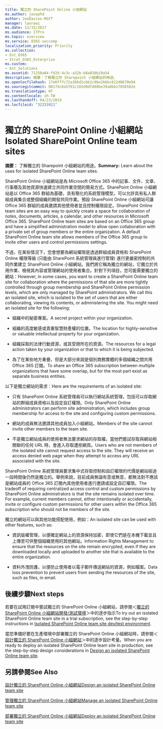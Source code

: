 ```yaml
---
title: 獨立的 SharePoint Online 小組網站
ms.author: josephd
author: JoeDavies-MSFT
manager: laurawi
ms.date: 12/15/2017
ms.audience: ITPro
ms.topic: overview
ms.service: O365-seccomp
localization_priority: Priority
ms.collection:
- Ent_O365
- Strat_O365_Enterprise
ms.custom:
- Ent_Solutions
ms.assetid: 71250a04-fd2d-4c3c-a32b-b8a838b19a54
description: 摘要：了解獨立的 Sharepoint 小組網站的用途。
ms.openlocfilehash: 17e6fffc72a366d2cbb2c96e2b6bc812d0670e94
ms.sourcegitcommit: 0017dc6a5f81c165d9dfd88be39a6bb17856582e
ms.translationtype: HT
ms.contentlocale: zh-TW
ms.lasthandoff: 04/23/2019
ms.locfileid: "32253921"
---
```

# <a name="isolated-sharepoint-online-team-sites"></a><span data-ttu-id="1af9d-103">獨立的 SharePoint Online 小組網站</span><span class="sxs-lookup"><span data-stu-id="1af9d-103">Isolated SharePoint Online team sites</span></span>

 <span data-ttu-id="1af9d-104">**摘要：** 了解獨立的 Sharepoint 小組網站的用途。</span><span class="sxs-lookup"><span data-stu-id="1af9d-104">**Summary:** Learn about the uses for isolated SharePoint Online team sites.</span></span>
  
<span data-ttu-id="1af9d-p101">SharePoint Online 小組網站是為 Microsoft Office 365 中的記事、文件、文章、行事曆及其他資源快速建立共同作業空間的簡易方式。SharePoint Online 小組網站是以 Office 365 群組為基礎，具有簡化的系統管理模型，可以允許具有私人群組成員集合或整個組織的開發共同作業。預設 SharePoint Online 小組網站可讓 Office 365 群組的成員邀請其他使用者並且控制權限設定。</span><span class="sxs-lookup"><span data-stu-id="1af9d-p101">SharePoint Online team sites are an easy way to quickly create a space for collaboration of notes, documents, articles, a calendar, and other resources in Microsoft Office 365. SharePoint Online team sites are based on an Office 365 group and have a simplified administration model to allow open collaboration with a private set of group members or the entire organization. A default SharePoint Online team site allows members of the Office 365 group to invite other users and control permissions settings.</span></span>
  
<span data-ttu-id="1af9d-p102">不過，在某些情況下，您會想要為網站權限是透過群組成員資格和 SharePoint Online 權限等級 (只能由 SharePoint 系統管理員進行管理) 進行更嚴密控制的共同作業建立 SharePoint Online 小組網站。我們將它稱為獨立的網站，它獨立於共用作業、檢視其內容或管理網站的使用者集合。針對下列項目，您可能需要獨立的網站：</span><span class="sxs-lookup"><span data-stu-id="1af9d-p102">However, in some cases, you want to create a SharePoint Online team site for collaboration where the permissions of that site are more tightly controlled through group membership and SharePoint Online permission levels, which are only managed by SharePoint administrators. We call this an isolated site, which is isolated to the set of users that are either collaborating, viewing its contents, or administering the site. You might need an isolated site for the following:</span></span>
  
- <span data-ttu-id="1af9d-111">組織中的秘密專案。</span><span class="sxs-lookup"><span data-stu-id="1af9d-111">A secret project within your organization.</span></span>
    
- <span data-ttu-id="1af9d-112">組織的高度敏感或貴重智慧財產權的位置。</span><span class="sxs-lookup"><span data-stu-id="1af9d-112">The location for highly-sensitive or valuable intellectual property for your organization.</span></span>
    
- <span data-ttu-id="1af9d-113">組織採取的法律行動資源，或其受限所在的資源。</span><span class="sxs-lookup"><span data-stu-id="1af9d-113">The resources for a legal action taken by your organization or that to which it is being subjected.</span></span>
    
- <span data-ttu-id="1af9d-114">為了在某些地方重疊，但是大部分來說是個別商務實體的多個組織之間共用 Office 365 訂閱。</span><span class="sxs-lookup"><span data-stu-id="1af9d-114">To share an Office 365 subscription between multiple organizations that have some overlap, but for the most part exist as separate business entities.</span></span>
    
<span data-ttu-id="1af9d-115">以下是獨立網站的需求：</span><span class="sxs-lookup"><span data-stu-id="1af9d-115">Here are the requirements of an isolated site:</span></span>
  
- <span data-ttu-id="1af9d-116">只有 SharePoint Online 系統管理員可以執行網站系統管理，包括可以存取網站的群組成員資格以及設定自訂權限。</span><span class="sxs-lookup"><span data-stu-id="1af9d-116">Only SharePoint Online administrators can perform site administration, which includes group membership for access to the site and configuring custom permissions.</span></span>
    
- <span data-ttu-id="1af9d-117">網站的成員無法邀請其他成員加入小組網站。</span><span class="sxs-lookup"><span data-stu-id="1af9d-117">Members of the site cannot invite other members to the team site.</span></span>
    
- <span data-ttu-id="1af9d-p103">不是獨立網站成員的使用者無法要求網站的存取權。當他們嘗試存取與網站相關聯的任何 URL 時，會進入存取遭拒網頁。</span><span class="sxs-lookup"><span data-stu-id="1af9d-p103">Users who are not members of the isolated site cannot request access to the site. They will receive an access denied web page when they attempt to access any URL associated with the site.</span></span>
    
<span data-ttu-id="1af9d-p104">SharePoint Online 系統管理員要求集中式存取控制和自訂權限的代價是網站經過一段時間後仍然是獨立的。舉例來說，目前成員無論有意或無意，都無法對不應該是網站成員的 Office 365 訂閱內其他使用者進行邀請或設定自訂權限。</span><span class="sxs-lookup"><span data-stu-id="1af9d-p104">The tradeoff of requiring centralized access control and custom permissions by SharePoint Online administrators is that the site remains isolated over time. For example, current members cannot, either intentionally or accidentally, invite or configure custom permissions for other users within the Office 365 subscription who should not be members of the site.</span></span>
  
<span data-ttu-id="1af9d-122">獨立的網站可以與其他功能搭配使用，例如：</span><span class="sxs-lookup"><span data-stu-id="1af9d-122">An isolated site can be used with other features, such as:</span></span>
  
- <span data-ttu-id="1af9d-123">資訊版權管理，以便確定網站上的資源保持加密，即使它們是在本機下載並且上傳至可供整個組織使用的其他網站。</span><span class="sxs-lookup"><span data-stu-id="1af9d-123">Information Rights Management to ensure that the resources on the site remain encrypted, even if they are downloaded locally and uploaded to another site that is available to the entire organization.</span></span>
    
- <span data-ttu-id="1af9d-124">資料外洩防護，以便防止使用者以電子郵件傳送網站的資源，例如檔案。</span><span class="sxs-lookup"><span data-stu-id="1af9d-124">Data loss prevention to prevent users from sending the resources of the site, such as files, in email.</span></span>
    
## <a name="next-steps"></a><span data-ttu-id="1af9d-125">後續步驟</span><span class="sxs-lookup"><span data-stu-id="1af9d-125">Next steps</span></span>

<span data-ttu-id="1af9d-126">若要在試用訂閱中嘗試獨立的 SharePoint Online 小組網站，請參閱＜[獨立的 SharePoint Online 小組網站開發/測試環境](isolated-sharepoint-online-team-site-dev-test-environment.md)＞中的逐步指示</span><span class="sxs-lookup"><span data-stu-id="1af9d-126">To try out an isolated SharePoint Online team site in a trial subscription, see the step-by-step instructions in [Isolated SharePoint Online team site dev/test environment](isolated-sharepoint-online-team-site-dev-test-environment.md).</span></span>
  
<span data-ttu-id="1af9d-127">當您準備好要在生產環境中部署獨立的 SharePoint Online 小組網站時，請參閱＜[設計獨立的 SharePoint Online 小組網站](design-an-isolated-sharepoint-online-team-site.md)＞中的逐步設計考量。</span><span class="sxs-lookup"><span data-stu-id="1af9d-127">When you are ready to deploy an isolated SharePoint Online team site in production, see the step-by-step design considerations in [Design an isolated SharePoint Online team site](design-an-isolated-sharepoint-online-team-site.md).</span></span>
  
## <a name="see-also"></a><span data-ttu-id="1af9d-128">另請參閱</span><span class="sxs-lookup"><span data-stu-id="1af9d-128">See Also</span></span>

[<span data-ttu-id="1af9d-129">設計獨立的 SharePoint Online 小組網站</span><span class="sxs-lookup"><span data-stu-id="1af9d-129">Design an isolated SharePoint Online team site</span></span>](design-an-isolated-sharepoint-online-team-site.md)
  
[<span data-ttu-id="1af9d-130">管理獨立的 SharePoint Online 小組網站</span><span class="sxs-lookup"><span data-stu-id="1af9d-130">Manage an isolated SharePoint Online team site</span></span>](manage-an-isolated-sharepoint-online-team-site.md)

[<span data-ttu-id="1af9d-131">部署獨立的 SharePoint Online 小組網站</span><span class="sxs-lookup"><span data-stu-id="1af9d-131">Deploy an isolated SharePoint Online team site</span></span>](deploy-an-isolated-sharepoint-online-team-site.md)


